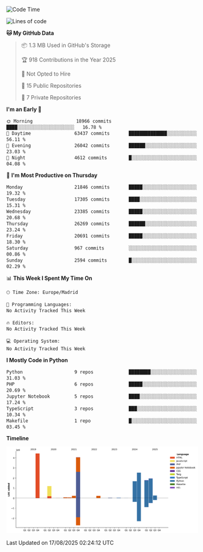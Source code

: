 <!--START_SECTION:waka-->
![Code Time](http://img.shields.io/badge/Code%20Time-839%20hrs%2038%20mins-blue)

![Lines of code](https://img.shields.io/badge/From%20Hello%20World%20I%27ve%20Written-18.5%20million%20lines%20of%20code-blue)

**🐱 My GitHub Data** 

> 📦 1.3 MB Used in GitHub's Storage 
 > 
> 🏆 918 Contributions in the Year 2025
 > 
> 🚫 Not Opted to Hire
 > 
> 📜 15 Public Repositories 
 > 
> 🔑 7 Private Repositories 
 > 
**I'm an Early 🐤** 

```text
🌞 Morning                18966 commits       ████░░░░░░░░░░░░░░░░░░░░░   16.78 % 
🌆 Daytime                63437 commits       ██████████████░░░░░░░░░░░   56.11 % 
🌃 Evening                26042 commits       ██████░░░░░░░░░░░░░░░░░░░   23.03 % 
🌙 Night                  4612 commits        █░░░░░░░░░░░░░░░░░░░░░░░░   04.08 % 
```
📅 **I'm Most Productive on Thursday** 

```text
Monday                   21846 commits       █████░░░░░░░░░░░░░░░░░░░░   19.32 % 
Tuesday                  17305 commits       ████░░░░░░░░░░░░░░░░░░░░░   15.31 % 
Wednesday                23385 commits       █████░░░░░░░░░░░░░░░░░░░░   20.68 % 
Thursday                 26269 commits       ██████░░░░░░░░░░░░░░░░░░░   23.24 % 
Friday                   20691 commits       █████░░░░░░░░░░░░░░░░░░░░   18.30 % 
Saturday                 967 commits         ░░░░░░░░░░░░░░░░░░░░░░░░░   00.86 % 
Sunday                   2594 commits        █░░░░░░░░░░░░░░░░░░░░░░░░   02.29 % 
```


📊 **This Week I Spent My Time On** 

```text
🕑︎ Time Zone: Europe/Madrid

💬 Programming Languages: 
No Activity Tracked This Week

🔥 Editors: 
No Activity Tracked This Week

💻 Operating System: 
No Activity Tracked This Week
```

**I Mostly Code in Python** 

```text
Python                   9 repos             ████████░░░░░░░░░░░░░░░░░   31.03 % 
PHP                      6 repos             █████░░░░░░░░░░░░░░░░░░░░   20.69 % 
Jupyter Notebook         5 repos             ████░░░░░░░░░░░░░░░░░░░░░   17.24 % 
TypeScript               3 repos             ███░░░░░░░░░░░░░░░░░░░░░░   10.34 % 
Makefile                 1 repo              █░░░░░░░░░░░░░░░░░░░░░░░░   03.45 % 
```



**Timeline**

![Lines of Code chart](https://raw.githubusercontent.com/danisoronellas/danisoronellas/main/assets/bar_graph.png)


 Last Updated on 17/08/2025 02:24:12 UTC
<!--END_SECTION:waka-->
